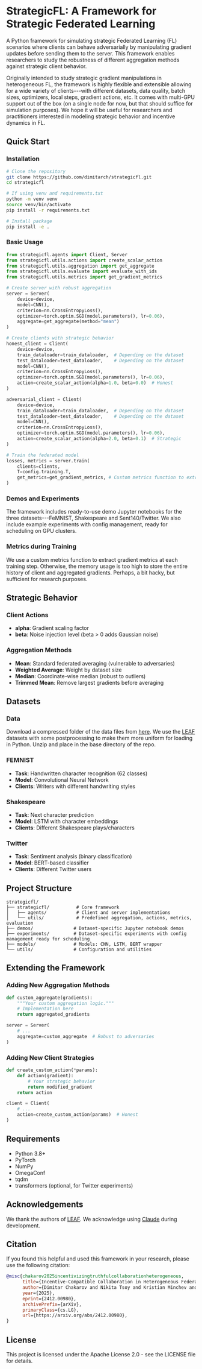 # StrategicFL: A Framework for Strategic Federated Learning

A Python framework for simulating strategic Federated Learning (FL) scenarios where clients can behave adversarially by manipulating gradient updates before sending them to the server. This framework enables researchers to study the robustness of different aggregation methods against strategic client behavior.

Originally intended to study strategic gradient manipulations in heterogeneous FL, the framework is highly flexible and extensible allowing for a wide variety of clients---with different datasets, data quality, batch sizes, optimizers, local steps, gradient actions, etc. It comes with multi-GPU support out of the box (on a single node for now, but that should suffice for simulation purposes). We hope it will be useful for researchers and practitioners interested in modeling strategic behavior and incentive dynamics in FL.

## Quick Start

### Installation

```bash
# Clone the repository
git clone https://github.com/dimitarch/strategicfl.git
cd strategicfl

# If using venv and requirements.txt
python -m venv venv
source venv/bin/activate
pip install -r requirements.txt

# Install package
pip install -e .
```

### Basic Usage

```python
from strategicfl.agents import Client, Server
from strategicfl.utils.actions import create_scalar_action
from strategicfl.utils.aggregation import get_aggregate
from strategicfl.utils.evaluate import evaluate_with_ids
from strategicfl.utils.metrics import get_gradient_metrics

# Create server with robust aggregation
server = Server(
    device=device,
    model=CNN(),
    criterion=nn.CrossEntropyLoss(),
    optimizer=torch.optim.SGD(model.parameters(), lr=0.06),
    aggregate=get_aggregate(method="mean")
)

# Create clients with strategic behavior
honest_client = Client(
    device=device,
    train_dataloader=train_dataloader,  # Depending on the dataset
    test_dataloader=test_dataloader,    # Depending on the dataset
    model=CNN(),
    criterion=nn.CrossEntropyLoss(),
    optimizer=torch.optim.SGD(model.parameters(), lr=0.06),
    action=create_scalar_action(alpha=1.0, beta=0.0)  # Honest
)

adversarial_client = Client(
    device=device,
    train_dataloader=train_dataloader,  # Depending on the dataset
    test_dataloader=test_dataloader,    # Depending on the dataset
    model=CNN(),
    criterion=nn.CrossEntropyLoss(),
    optimizer=torch.optim.SGD(model.parameters(), lr=0.06),
    action=create_scalar_action(alpha=2.0, beta=0.1)  # Strategic
)

# Train the federated model
losses, metrics = server.train(
    clients=clients,
    T=config.training.T,
    get_metrics=get_gradient_metrics, # Custom metrics function to extract per-step metrics; otherwise, memory usage is too high to store the entire history
)
```

### Demos and Experiments

The framework includes ready-to-use demo Jupyter notebooks for the three datasets---FeMNIST, Shakespeare and Sent140/Twitter. We also include example experiments with config management, ready for scheduling on GPU clusters.

### Metrics during Training

We use a custom metrics function to extract gradient metrics at each training step. Otherwise, the memory usage is too high to store the entire history of client and aggregated gradients. Perhaps, a bit hacky, but sufficient for research purposes.

## Strategic Behavior

### Client Actions
- **alpha**: Gradient scaling factor
- **beta**: Noise injection level (beta > 0 adds Gaussian noise)

### Aggregation Methods
- **Mean**: Standard federated averaging (vulnerable to adversaries)
- **Weighted Average**: Weight by dataset size
- **Median**: Coordinate-wise median (robust to outliers)
- **Trimmed Mean**: Remove largest gradients before averaging

## Datasets

### Data

Download a compressed folder of the data files from [here](https://drive.google.com/file/d/1imILs8cKVf_ex3t3DpvGz7aoaugAjO4M/view?usp=sharing). We use the [LEAF](https://leaf.cmu.edu) datasets with some postprocessing to make them more uniform for loading in Python. Unzip and place in the base directory of the repo.

### FEMNIST
- **Task**: Handwritten character recognition (62 classes)
- **Model**: Convolutional Neural Network
- **Clients**: Writers with different handwriting styles

### Shakespeare
- **Task**: Next character prediction
- **Model**: LSTM with character embeddings
- **Clients**: Different Shakespeare plays/characters

### Twitter
- **Task**: Sentiment analysis (binary classification)
- **Model**: BERT-based classifier
- **Clients**: Different Twitter users

## Project Structure

```
strategicfl/
├── strategicfl/          # Core framework
│   ├── agents/           # Client and server implementations
│   └── utils/            # Predefined aggregation, actions, metrics, evaluation
├── demos/               # Dataset-specific Jupyter notebook demos
├── experiments/         # Dataset-specific experiments with config management ready for scheduling
├── models/              # Models: CNN, LSTM, BERT wrapper
└── utils/               # Configuration and utilities
```

## Extending the Framework

### Adding New Aggregation Methods

```python
def custom_aggregate(gradients):
    """Your custom aggregation logic."""
    # Implementation here
    return aggregated_gradients

server = Server(
    # ...
    aggregate=custom_aggregate  # Robust to adversaries
)
```

### Adding New Client Strategies

```python
def create_custom_action(*params):
    def action(gradient):
        # Your strategic behavior
        return modified_gradient
    return action

client = Client(
    # ...
    action=create_custom_action(params)  # Honest
)
```

## Requirements

- Python 3.8+
- PyTorch
- NumPy
- OmegaConf
- tqdm
- transformers (optional, for Twitter experiments)

## Acknowledgements

We thank the authors of [LEAF](https://leaf.cmu.edu). We acknowledge using [Claude](https://claude.ai) during development.

## Citation

If you found this helpful and used this framework in your research, please use the following citation:

```bibtex
@misc{chakarov2025incentivizingtruthfulcollaborationheterogeneous,
      title={Incentive-Compatible Collaboration in Heterogeneous Federated Learning},
      author={Dimitar Chakarov and Nikita Tsoy and Kristian Minchev and Nikola Konstantinov},
      year={2025},
      eprint={2412.00980},
      archivePrefix={arXiv},
      primaryClass={cs.LG},
      url={https://arxiv.org/abs/2412.00980},
}
```

## License

This project is licensed under the Apache License 2.0 - see the LICENSE file for details.
